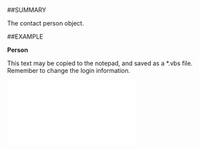 

##SUMMARY

The contact person object.


##EXAMPLE

**Person**

This text may be copied to the notepad, and saved as a *.vbs file. Remember to change the login information.

![](../../Examples/vbs/SOProjectMember.Person.vbs.txt)





